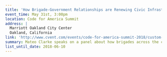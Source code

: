 ```yaml
---
title: 'How Brigade-Government Relationships are Renewing Civic Infrastructure'
event_time: May 31st, 3:00pm
location: Code for America Summit
address: |
  Marriott Oakland City Center
  Oakland, California
link: 'http://www.cvent.com/events/code-for-america-summit-2018/custom-37-e12d85b157b94d69b80d8911cc641d36.aspx'
summary: Mateo Clarke speaks on a panel about how brigades across the country want to help improve the way government works and add capacity, but local government often struggles to utilize this help. This panel-style talk focuses on the process by which Brigades and cities/regions can collaborate for right-sized impact.
list_until_date: 2018-06-10
---
```

